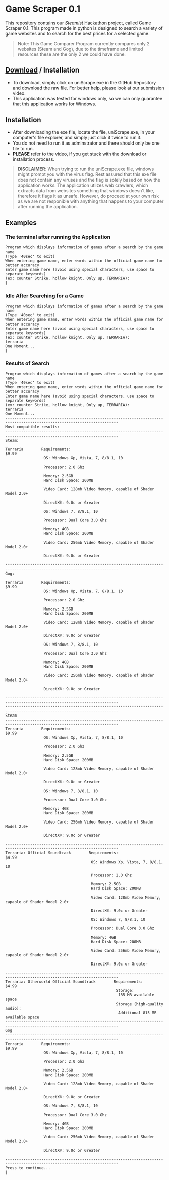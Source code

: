 # Game Scraper 0.1
This repository contains our [*Steamist* Hackathon](https://joinstemist.org/hacks) project, called Game Scraper 0.1. This program made in python is designed to search a variety of game websites and to search for the best prices for a selected game. 

> Note: This Game Comparer Program currently compares only 2 websites (Steam and Gog), due to the timeframe and limited resources these are the only 2 we could have done.

## [Download](https://github.com/ibmrt/scrape_py/blob/master/uniScrape.exe) / Installation
 - To download, simply click on uniScrape.exe in the GitHub Repository and download the raw file. For better help, please look at our submission video. 
 - This application was tested for windows only, so we can only guarantee that this application works for Windows.

## Installation
 - After downloading the exe file, locate the file, uniScrape.exe, in your computer's file explorer, and simply just click it twice to run it.
 - You do not need to run it as adminstrator and there should only be one file to run.
 - **PLEASE** refer to the video, if you get stuck with the download or installation process.

> **DISCLAIMER**: When trying to run the uniScrape.exe file, windows might prompt you with the virus flag. Rest assured that this exe file does not contain any viruses and the flag is solely based on how the application works. The application utlizes web crawlers, which extracts data from websites something that windows doesn't like, therefore it flags it as unsafe. However, do proceed at your own risk as we are not responible with anything that happens to your computer after running the application. 

## Examples
### The terminal after running the Application

```
Program which displays information of games after a search by the game name
(Type '40sec' to exit)
When entering game name, enter words within the official game name for better accuracy
Enter game name here (avoid using special characters, use space to separate keywords)
(ex: counter Strike, hollow knight, Only up, TERRARIA):
|
```
### Idle After Searching for a Game

```
Program which displays information of games after a search by the game name
(Type '40sec' to exit)
When entering game name, enter words within the official game name for better accuracy
Enter game name here (avoid using special characters, use space to separate keywords)
(ex: counter Strike, hollow knight, Only up, TERRARIA):
terraria
One Moment...
|
```

### Results of Search

```
Program which displays information of games after a search by the game name
(Type '40sec' to exit)
When entering game name, enter words within the official game name for better accuracy
Enter game name here (avoid using special characters, use space to separate keywords)
(ex: counter Strike, hollow knight, Only up, TERRARIA):
terraria
One Moment...
------------------------------------------------------------------------------------------------------------------------
Most compatible results:
------------------------------------------------------------------------------------------------------------------------
Steam:

Terraria        Requirements:                                                                                      $9.99
                 OS: Windows Xp, Vista, 7, 8/8.1, 10

                 Processor: 2.0 Ghz

                 Memory: 2.5GB
                 Hard Disk Space: 200MB

                 Video Card: 128mb Video Memory, capable of Shader Model 2.0+

                 DirectX®: 9.0c or Greater

                 OS: Windows 7, 8/8.1, 10

                 Processor: Dual Core 3.0 Ghz

                 Memory: 4GB
                 Hard Disk Space: 200MB

                 Video Card: 256mb Video Memory, capable of Shader Model 2.0+

                 DirectX®: 9.0c or Greater

------------------------------------------------------------------------------------------------------------------------
Gog:

Terraria        Requirements:                                                                                      $9.99
                 OS: Windows Xp, Vista, 7, 8/8.1, 10

                 Processor: 2.0 Ghz

                 Memory: 2.5GB
                 Hard Disk Space: 200MB

                 Video Card: 128mb Video Memory, capable of Shader Model 2.0+

                 DirectX®: 9.0c or Greater

                 OS: Windows 7, 8/8.1, 10

                 Processor: Dual Core 3.0 Ghz

                 Memory: 4GB
                 Hard Disk Space: 200MB

                 Video Card: 256mb Video Memory, capable of Shader Model 2.0+

                 DirectX®: 9.0c or Greater

------------------------------------------------------------------------------------------------------------------------
------------------------------------------------------------------------------------------------------------------------
Steam
------------------------------------------------------------------------------------------------------------------------
Terraria        Requirements:                                                                                      $9.99
                 OS: Windows Xp, Vista, 7, 8/8.1, 10

                 Processor: 2.0 Ghz

                 Memory: 2.5GB
                 Hard Disk Space: 200MB

                 Video Card: 128mb Video Memory, capable of Shader Model 2.0+

                 DirectX®: 9.0c or Greater

                 OS: Windows 7, 8/8.1, 10

                 Processor: Dual Core 3.0 Ghz

                 Memory: 4GB
                 Hard Disk Space: 200MB

                 Video Card: 256mb Video Memory, capable of Shader Model 2.0+

                 DirectX®: 9.0c or Greater

------------------------------------------------------------------------------------------------------------------------
Terraria: Official Soundtrack        Requirements:                                                                 $4.99
                                      OS: Windows Xp, Vista, 7, 8/8.1, 10

                                      Processor: 2.0 Ghz

                                      Memory: 2.5GB
                                      Hard Disk Space: 200MB

                                      Video Card: 128mb Video Memory, capable of Shader Model 2.0+

                                      DirectX®: 9.0c or Greater

                                      OS: Windows 7, 8/8.1, 10

                                      Processor: Dual Core 3.0 Ghz

                                      Memory: 4GB
                                      Hard Disk Space: 200MB

                                      Video Card: 256mb Video Memory, capable of Shader Model 2.0+

                                      DirectX®: 9.0c or Greater

------------------------------------------------------------------------------------------------------------------------
Terraria: Otherworld Official Soundtrack        Requirements:                                                      $4.99
                                                 Storage:
                                                  185 MB available space
                                                 Storage (high-quality audio):
                                                  Additional 815 MB available space
------------------------------------------------------------------------------------------------------------------------
Gog
------------------------------------------------------------------------------------------------------------------------
Terraria        Requirements:                                                                                      $9.99
                 OS: Windows Xp, Vista, 7, 8/8.1, 10

                 Processor: 2.0 Ghz

                 Memory: 2.5GB
                 Hard Disk Space: 200MB

                 Video Card: 128mb Video Memory, capable of Shader Model 2.0+

                 DirectX®: 9.0c or Greater

                 OS: Windows 7, 8/8.1, 10

                 Processor: Dual Core 3.0 Ghz

                 Memory: 4GB
                 Hard Disk Space: 200MB

                 Video Card: 256mb Video Memory, capable of Shader Model 2.0+

                 DirectX®: 9.0c or Greater

------------------------------------------------------------------------------------------------------------------------
Press to continue...
|
```

